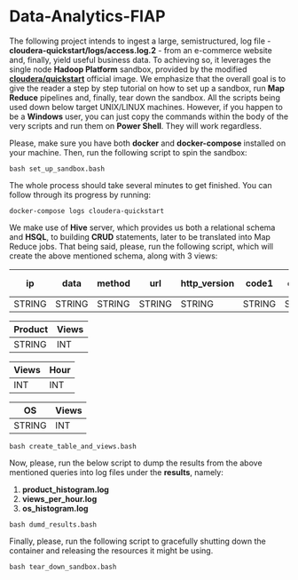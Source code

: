 # Data-Analytics-FIAP

The following project intends to ingest a large, semistructured, log file - <strong>cloudera-quickstart/logs/access.log.2</strong> - from an e-commerce website and, finally, yield useful business data. To achieving so, it leverages the single node <strong>Hadoop Platform</strong> sandbox, provided by the modified [<strong>cloudera/quickstart</strong>](https://hub.docker.com/r/cloudera/quickstart/) official image. We emphasize that the overall goal is to give the reader a step by step tutorial on how to set up a sandbox, run <strong>Map Reduce</strong> pipelines and, finally, tear down the sandbox.
All the scripts being used down below target UNIX/LINUX machines. However, if you happen to be a <strong>Windows</strong> user, you can just copy the commands within the body of the very scripts and run them on <strong>Power Shell</strong>. They will work regardless.

Please, make sure you have both <strong>docker</strong> and <strong>docker-compose</strong> installed on your machine. Then, run the following script to spin the sandbox:
```console
bash set_up_sandbox.bash
```
The whole process should take several minutes to get finished. You can follow through its progress by running:
```console
docker-compose logs cloudera-quickstart
```
We make use of <strong>Hive</strong> server, which provides us both a relational schema and <strong>HSQL</strong>, to building <strong>CRUD</strong> statements, later to be translated into Map Reduce jobs. That being said, please, run the following script, which will create the above mentioned schema, along with 3 views:

| ip  | data  | method  |  url  | http_version  | code1  | code2  | trace  | operating system  |
|---|---|---|---|---|---|---|---|---|
| STRING  | STRING  | STRING  |  STRING  | STRING  | STRING  | STRING  | STRING  | STRING  |

| Product  | Views  |
|---|---|
| STRING  | INT  |

| Views  | Hour  |
|---|---|
| INT  | INT  |

| OS  | Views  |
|---|---|
| STRING  | INT  |

```console
bash create_table_and_views.bash
```

Now, please, run the below script to dump the results from the above mentioned queries into log files under the <strong>results</strong>, namely:
  1. <strong>product_histogram.log</strong>
  2. <strong>views_per_hour.log</strong>
  3. <strong>os_histogram.log</strong>
```console
bash dumd_results.bash
```

Finally, please, run the following script to gracefully shutting down the container and releasing the resources it might be using.
```console
bash tear_down_sandbox.bash
```
